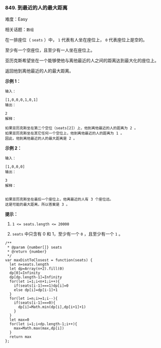### 849. 到最近的人的最大距离

难度：Easy

相关话题：`数组`

在一排座位（ `seats` ）中， `1` 代表有人坐在座位上， `0` 代表座位上是空的。



至少有一个空座位，且至少有一人坐在座位上。



亚历克斯希望坐在一个能够使他与离他最近的人之间的距离达到最大化的座位上。



返回他到离他最近的人的最大距离。



**示例 1：** 



```
输入：

[1,0,0,0,1,0,1]
输出：

2
解释：

如果亚历克斯坐在第二个空位（seats[2]）上，他到离他最近的人的距离为 2 。
如果亚历克斯坐在其它任何一个空位上，他到离他最近的人的距离为 1 。
因此，他到离他最近的人的最大距离是 2 。 
```


**示例 2：** 



```
输入：

[1,0,0,0]
输出：

3
解释：


如果亚历克斯坐在最后一个座位上，他离最近的人有 3 个座位远。
这是可能的最大距离，所以答案是 3 。
```


**提示：** 




1.  `1 <= seats.length <= 20000` 

2.  `seats` 中只含有 0 和 1，至少有一个  `0` ，且至少有一个  `1` 。




```
/**
 * @param {number[]} seats
 * @return {number}
 */
var maxDistToClosest = function(seats) {
  let n=seats.length
  let dp=Array(n+2).fill(0)
  dp[0]=Infinity
  dp[dp.length-1]=Infinity
  for(let i=1;i<n+1;i++){
    if(seats[i-1]===1)dp[i]=0
    else dp[i]=dp[i-1]+1
  }
  for(let i=n;i>=1;i--){
    if(seats[i-1]===0){
      dp[i]=Math.min(dp[i],dp[i+1]+1)
    }
  }
  let max=0
  for(let i=1;i<dp.length-1;i++){
    max=Math.max(max,dp[i])
  }
  return max
};
```

